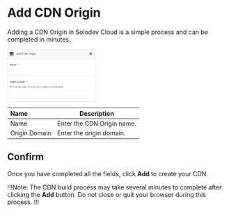 # Add CDN Origin

Adding a CDN Origin in Solodev Cloud is a simple process and can be completed in minutes.

<img src="../../../../../images/addcdnorigin.jpg" alt="addcdnorigin" style="width: 40%; display: block"></a>

**Name** | **Description** 
:--- | ---
Name | Enter the CDN Origin name.
Origin Domain | Enter the origin domain.

## Confirm

Once you have completed all the fields, click **Add** to create your CDN.

!!!Note:
The CDN build process may take several minutes to complete after clicking the **Add** button. Do not close or quit your browser during this process.
!!!

